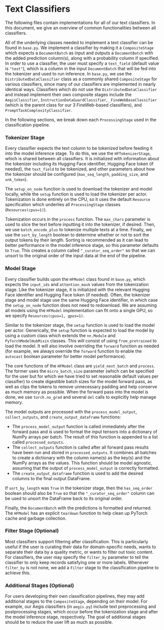 # Text Classifiers

The following files contain implementations for all of our text classifiers. In this document, we give an overview of common functionalities between all classifiers.

All of the underlying classes needed to implement a text classifier can be found in `base.py`. We implement a classifier by making it a `CompositeStage` which expects a `DocumentBatch` as input and outputs a `DocumentBatch` with the added prediction column(s), along with a probability column if specified. In order to use a classifier, the user must specify a `text_field` (default value is `"text"`), which is a column in the input `DocumentBatch` that will be fed into the tokenizer and used to run inference. In `base.py`, we use the `DistributedDataClassifier` class as a commonly shared `CompositeStage` for various classifiers, since many of our classifiers are implemented in nearly identical ways. Classifiers which do not use the `DistributedDataClassifier` and instead implement their own composite stages include the `AegisClassifier`, `InstructionDataGuardClassifier`, `_FineWebBaseClassifier` (which is the parent class for our 3 FineWeb-based classifiers), and `PromptTaskComplexityClassifier`.

In the following sections, we break down each `ProcessingStage` used in the classification pipeline.

### Tokenizer Stage

Every classifier expects the text column to be tokenized before feeding it into the model inference stage. To do this, we use the `HFTokenizerStage`, which is shared between all classifiers. It is initialized with information about the tokenizer including its Hugging Face identifier, Hugging Face token (if needed), the `text_field` to be tokenized, and other parameters about how the tokenizer should be configured (`max_seq_length`, `padding_size`, and `unk_token`).

The `setup_on_node` function is used to download the tokenizer and model locally, while the `setup` function is used to load the tokenizer per actor. Tokenization is done entirely on the CPU, so it uses the default `Resource` specification which underlies all `ProcessingStage` classes (`Resources(cpus=1)`).

Tokenization occurs in the `process` function. The `max_chars` parameter is used to slice the text before inputting it into the tokenizer, if desired. Then, we use `batch_encode_plus` to tokenize multiple texts at a time. Finally, we use the `sort_by_length` boolean to determine whether or not to sort the output tokens by their length. Sorting is recommended as it can lead to better performance in the model inference stage, so this parameter defaults to `True`. This creates a column called `"_curator_seq_order"` so that we can unsort to the original order of the input data at the end of the pipeline.

### Model Stage

Every classifier builds upon the `HFModel` class found in `base.py`, which expects the `input_ids` and `attention_mask` values from the tokenization stage. Like the tokenizer stage, it is initialized with the relevant Hugging Face identifier and Hugging Face token (if needed). Often, the tokenizer stage and model stage use the same Hugging Face identifier, in which case the `setup_on_node` function does not need to redownload. We are assuming all models using the `HFModel` implementation can fit onto a single GPU, so we specify `Resources(cpus=1, gpus=1)`.

Similar to the tokenizer stage, the `setup` function is used to load the model per actor. Generically, the `setup` function is expected to load the model by using a custom class which extends the `nn.Module` and `PyTorchModelHubMixin` classes. This will consist of using `from_pretrained` to load the model. It will also involve overriding the `forward` function as needed (for example, we always override the `forward` function to enable the `autocast` boolean parameter for better model performance).

The core functions of the `HFModel` class are `yield_next_batch` and `process`. The former uses the `micro_batch_size` parameter (which can be specified for the user but for which we have tried to set reasonable default values per classifier) to create digestible batch sizes for the model forward pass, as well as clips the tokens to remove unnecessary padding and help conserve as much memory as possible. When the forward pass into the model is done, we use `torch.no_grad` and several `del` calls to explicitly help manage memory.

The model outputs are processed with the `process_model_output`, `collect_outputs`, and `create_output_dataframe` functions:

- The `process_model_output` function is called immediately after the forward pass and is used to format the input tensors into a dictionary of NumPy arrays per batch. The result of this function is appended to a list called `processed_outputs`.
- The `collect_outputs` function is called after all forward pass results have been run and stored in `processed_outputs`. It combines all batches to create a dictionary with the column name(s) as the key(s) and the NumPy arrays as the values. This function should be model agnostic, assuming that the output of `process_model_output` is correctly formatted.
- The `create_output_dataframe` function is used to add the desired columns to the final output DataFrame.

If `sort_by_length` was `True` in the tokenizer stage, then the `has_seq_order` boolean should also be `True` so that the `"_curator_seq_order"` column can be used to unsort the DataFrame back to its original order.

Finally, the `DocumentBatch` with the predictions is formatted and returned. The `HFModel` has an explicit `teardown` function to help clean up PyTorch cache and garbage collection.

### Filter Stage (Optional)

Most classifiers support filtering after classification. This is particularly useful if the user is curating their data for domain-specific needs, wants to separate their data by a quality metric, or wants to filter out toxic content. For classifiers, the user may specify the `filter_by` parameter to tell the classifier to only keep records satisfying one or more labels. Whenever `filter_by` is not none, we add a `Filter` stage to the classification pipeline to achieve this.

### Additional Stages (Optional)

For users developing their own classification pipelines, they may add additional stages to the `CompositeStage`, depending on their model. For example, our Aegis classifiers (in `aegis.py`) include text preprocessing and postprocessing stages, which occur before the tokenization stage and after the model inference stage, respectively. The goal of additional stages should be to reduce the user lift as much as possible.
